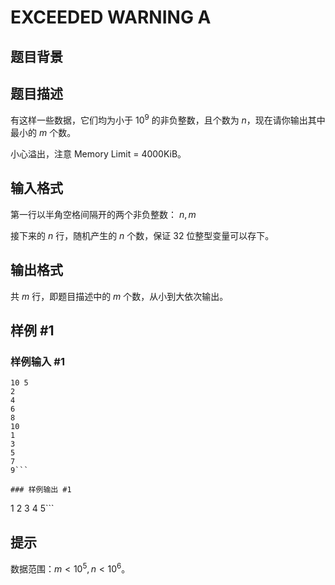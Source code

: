 # EXCEEDED WARNING A

## 题目背景



## 题目描述

有这样一些数据，它们均为小于 $10^9$ 的非负整数，且个数为 $n$，现在请你输出其中最小的 $m$ 个数。

小心溢出，注意 Memory Limit = 4000KiB。


## 输入格式

第一行以半角空格间隔开的两个非负整数： $n, m$

接下来的 $n$ 行，随机产生的 $n$ 个数，保证 $32$ 位整型变量可以存下。


## 输出格式

共 $m$ 行，即题目描述中的 $m$ 个数，从小到大依次输出。


## 样例 #1

### 样例输入 #1
```
10 5
2
4
6
8
10
1
3
5
7
9```

### 样例输出 #1

```
1
2
3
4
5```

## 提示

数据范围：$m<10^5, n<10^6$。
